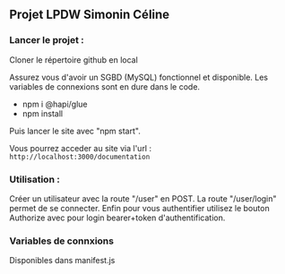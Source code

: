 ## Projet LPDW Simonin Céline

### Lancer le projet :
Cloner le répertoire github en local

Assurez vous d'avoir un SGBD (MySQL) fonctionnel et disponible. 
Les variables de connexions sont en dure dans le code.

- npm i @hapi/glue
- npm install

Puis lancer le site avec "npm start".

Vous pourrez acceder au site via l'url : `http://localhost:3000/documentation`

### Utilisation :
Créer un utilisateur avec la route "/user" en POST.
La route "/user/login" permet de se connecter.
Enfin pour vous authentifier utilisez le bouton Authorize avec pour login bearer+token d'authentification.

### Variables de connxions
Disponibles dans manifest.js

